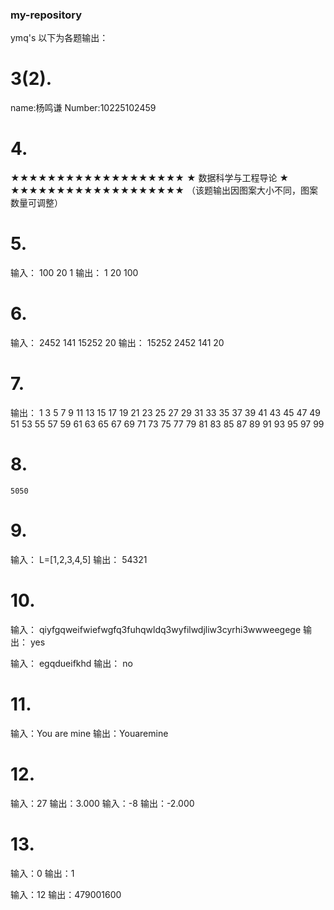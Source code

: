 ### my-repository
ymq's
以下为各题输出：
# 3(2).
name:杨鸣谦
Number:10225102459

# 4.
★★★★★★★★★★★★★★★★★★★
★ 数据科学与工程导论 ★
★★★★★★★★★★★★★★★★★★★
（该题输出因图案大小不同，图案数量可调整）

# 5.
输入：
	100
	20
	1
输出：
	1
	20
	100
 
# 6.
输入：
	2452
	141
	15252
	20
输出：
	15252
	2452
	141
	20


# 7.
输出：
1
3
5
7
9
11
13
15
17
19
21
23
25
27
29
31
33
35
37
39
41
43
45
47
49
51
53
55
57
59
61
63
65
67
69
71
73
75
77
79
81
83
85
87
89
91
93
95
97
99

# 8.
	5050

# 9.
输入：
	L=[1,2,3,4,5]
输出：
	54321

# 10.
输入：	
	qiyfgqweifwiefwgfq3fuhqwldq3wyfilwdjliw3cyrhi3wwweegege
输出：
	yes

输入：
	egqdueifkhd
输出：
	no

# 11.
输入：You are mine
输出：Youaremine

# 12.
输入：27
输出：3.000
输入：-8
输出：-2.000

# 13.
输入：0
输出：1

输入：12
输出：479001600
